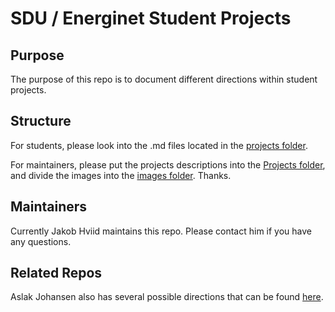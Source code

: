 # SDU / Energinet Student Projects

## Purpose

The purpose of this repo is to document different directions within student projects.

## Structure

For students, please look into the .md files located in the [projects folder](Projects).

For maintainers, please put the projects descriptions into the [Projects folder](./Projects/), and divide the images into the [images folder](./Images/). Thanks.

## Maintainers

Currently Jakob Hviid maintains this repo. Please contact him if you have any questions.

## Related Repos

Aslak Johansen also has several possible directions that can be found [here](https://github.com/aslakjohansen/student-projects).

